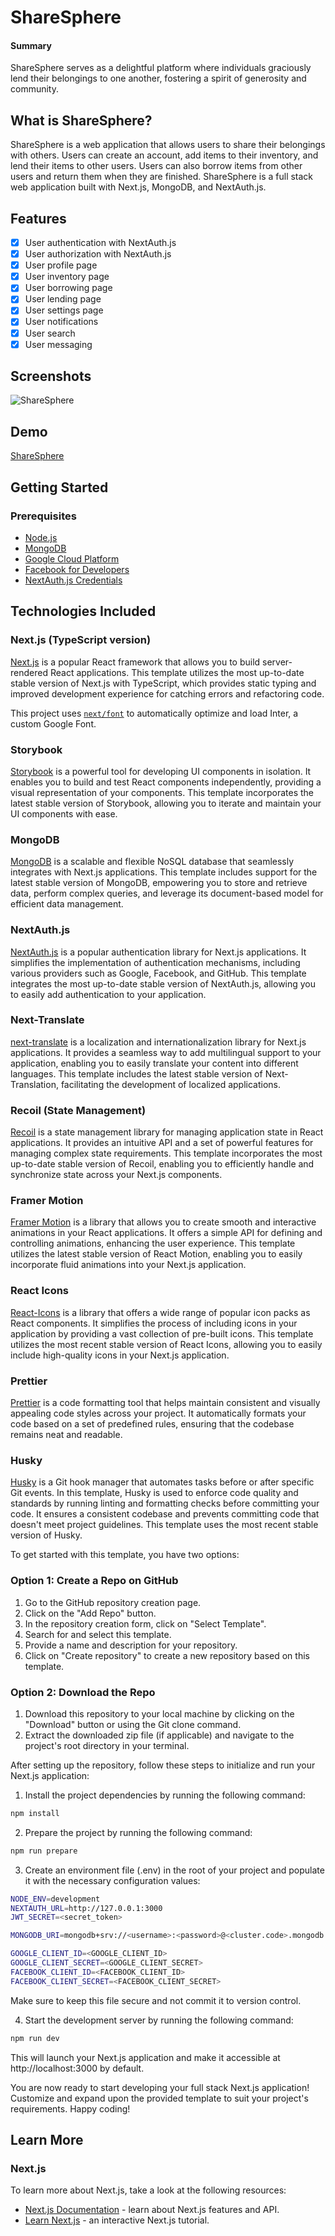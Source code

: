 # ShareSphere

#### Summary

ShareSphere serves as a delightful platform where individuals graciously lend their belongings to one another, fostering a spirit of generosity and community.

## What is ShareSphere?

ShareSphere is a web application that allows users to share their belongings with others. Users can create an account, add items to their inventory, and lend their items to other users. Users can also borrow items from other users and return them when they are finished. ShareSphere is a full stack web application built with Next.js, MongoDB, and NextAuth.js.

## Features

- [x] User authentication with NextAuth.js
- [x] User authorization with NextAuth.js
- [x] User profile page
- [x] User inventory page
- [x] User borrowing page
- [x] User lending page
- [x] User settings page
- [x] User notifications
- [x] User search
- [x] User messaging

## Screenshots

![ShareSphere](https://user-images.githubusercontent.com/75500373/137647885-9b0b8b9a-0b0a-4b0e-9b9a-2b6b0b0b0b0b.png)

## Demo

[ShareSphere](https://sharesphere.vercel.app/)

## Getting Started

### Prerequisites

- [Node.js](https://nodejs.org/en/)
- [MongoDB](https://www.mongodb.com/)
- [Google Cloud Platform](https://cloud.google.com/)
- [Facebook for Developers](https://developers.facebook.com/)
- [NextAuth.js Credentials](https://next-auth.js.org/getting-started/introduction)

## Technologies Included

### Next.js (TypeScript version)

[Next.js](https://github.com/vercel/next.js) is a popular React framework that allows you to build server-rendered React applications. This template utilizes the most up-to-date stable version of Next.js with TypeScript, which provides static typing and improved development experience for catching errors and refactoring code.

This project uses [`next/font`](https://nextjs.org/docs/basic-features/font-optimization) to automatically optimize and load Inter, a custom Google Font.

### Storybook

[Storybook](https://github.com/storybookjs/storybook) is a powerful tool for developing UI components in isolation. It enables you to build and test React components independently, providing a visual representation of your components. This template incorporates the latest stable version of Storybook, allowing you to iterate and maintain your UI components with ease.

### MongoDB

[MongoDB](https://github.com/mongodb/mongo) is a scalable and flexible NoSQL database that seamlessly integrates with Next.js applications. This template includes support for the latest stable version of MongoDB, empowering you to store and retrieve data, perform complex queries, and leverage its document-based model for efficient data management.

### NextAuth.js

[NextAuth.js](https://github.com/nextauthjs/next-auth) is a popular authentication library for Next.js applications. It simplifies the implementation of authentication mechanisms, including various providers such as Google, Facebook, and GitHub. This template integrates the most up-to-date stable version of NextAuth.js, allowing you to easily add authentication to your application.

### Next-Translate

[next-translate](https://github.com/aralroca/next-translate) is a localization and internationalization library for Next.js applications. It provides a seamless way to add multilingual support to your application, enabling you to easily translate your content into different languages. This template includes the latest stable version of Next-Translation, facilitating the development of localized applications.

### Recoil (State Management)

[Recoil](https://github.com/facebookexperimental/Recoil) is a state management library for managing application state in React applications. It provides an intuitive API and a set of powerful features for managing complex state requirements. This template incorporates the most up-to-date stable version of Recoil, enabling you to efficiently handle and synchronize state across your Next.js components.

### Framer Motion

[Framer Motion](https://github.com/framer/motion) is a library that allows you to create smooth and interactive animations in your React applications. It offers a simple API for defining and controlling animations, enhancing the user experience. This template utilizes the latest stable version of React Motion, enabling you to easily incorporate fluid animations into your Next.js application.

### React Icons

[React-Icons](https://github.com/react-icons/react-icons) is a library that offers a wide range of popular icon packs as React components. It simplifies the process of including icons in your application by providing a vast collection of pre-built icons. This template utilizes the most recent stable version of React Icons, allowing you to easily include high-quality icons in your Next.js application.

### Prettier

[Prettier](https://github.com/prettier/prettier) is a code formatting tool that helps maintain consistent and visually appealing code styles across your project. It automatically formats your code based on a set of predefined rules, ensuring that the codebase remains neat and readable.

### Husky

[Husky](https://github.com/typicode/husky) is a Git hook manager that automates tasks before or after specific Git events. In this template, Husky is used to enforce code quality and standards by running linting and formatting checks before committing your code. It ensures a consistent codebase and prevents committing code that doesn't meet project guidelines. This template uses the most recent stable version of Husky.

To get started with this template, you have two options:

### Option 1: Create a Repo on GitHub

1. Go to the GitHub repository creation page.
2. Click on the "Add Repo" button.
3. In the repository creation form, click on "Select Template".
4. Search for and select this template.
5. Provide a name and description for your repository.
6. Click on "Create repository" to create a new repository based on this template.

### Option 2: Download the Repo

1. Download this repository to your local machine by clicking on the "Download" button or using the Git clone command.
2. Extract the downloaded zip file (if applicable) and navigate to the project's root directory in your terminal.

After setting up the repository, follow these steps to initialize and run your Next.js application:

1. Install the project dependencies by running the following command:

```bash
npm install
```

2. Prepare the project by running the following command:

```bash
npm run prepare
```

3. Create an environment file (.env) in the root of your project and populate it with the necessary configuration values:

```bash
NODE_ENV=development
NEXTAUTH_URL=http://127.0.0.1:3000
JWT_SECRET=<secret_token>

MONGODB_URI=mongodb+srv://<username>:<password>@<cluster.code>.mongodb.net/

GOOGLE_CLIENT_ID=<GOOGLE_CLIENT_ID>
GOOGLE_CLIENT_SECRET=<GOOGLE_CLIENT_SECRET>
FACEBOOK_CLIENT_ID=<FACEBOOK_CLIENT_ID>
FACEBOOK_CLIENT_SECRET=<FACEBOOK_CLIENT_SECRET>
```

Make sure to keep this file secure and not commit it to version control.

4. Start the development server by running the following command:

```bash
npm run dev
```

This will launch your Next.js application and make it accessible at http://localhost:3000 by default.

You are now ready to start developing your full stack Next.js application! Customize and expand upon the provided template to suit your project's requirements. Happy coding!

## Learn More

### Next.js

To learn more about Next.js, take a look at the following resources:

- [Next.js Documentation](https://nextjs.org/docs) - learn about Next.js features and API.
- [Learn Next.js](https://nextjs.org/learn) - an interactive Next.js tutorial.
